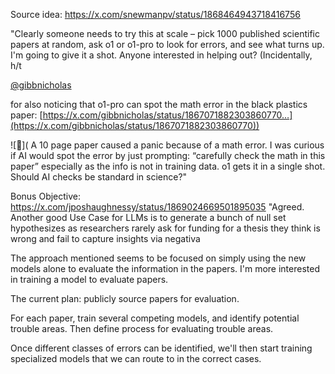 Source idea:
https://x.com/snewmanpv/status/1868464943718416756

"Clearly someone needs to try this at scale – pick 1000 published scientific papers at random, ask o1 or o1-pro to look for errors, and see what turns up. I'm going to give it a shot. Anyone interested in helping out? (Incidentally, h/t

[@gibbnicholas](https://x.com/gibbnicholas)

for also noticing that o1-pro can spot the math error in the black plastics paper: [https://x.com/gibbnicholas/status/1867071882303860770…](https://x.com/gibbnicholas/status/1867071882303860770))

![👀]( A 10 page paper caused a panic because of a math error. I was curious if AI would spot the error by just prompting: “carefully check the math in this paper” especially as the info is not in training data. o1 gets it in a single shot. Should AI checks be standard in science?"

Bonus Objective:
https://x.com/jposhaughnessy/status/1869024669501895035
"Agreed. Another good Use Case for LLMs is to generate a bunch of null set hypothesizes as researchers rarely ask for funding for a thesis they think is wrong and fail to capture insights via negativa


The approach mentioned seems to be focused on simply using the new models alone to evaluate the information in the papers. I'm more interested in training a model to evaluate papers.

The current plan: publicly source papers for evaluation.

For each paper, train several competing models, and identify potential trouble areas. Then define process for evaluating trouble areas.

Once different classes of errors can be identified, we'll then start training specialized models that we can route to in the correct cases.


